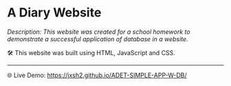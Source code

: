 # A Diary Website 

*Description: This website was created for a school homework to demonstrate a successful application of database in a website.* 

🛠️ This website was built using HTML, JavaScript and CSS.

---
🌐 Live Demo: https://jxsh2.github.io/ADET-SIMPLE-APP-W-DB/
